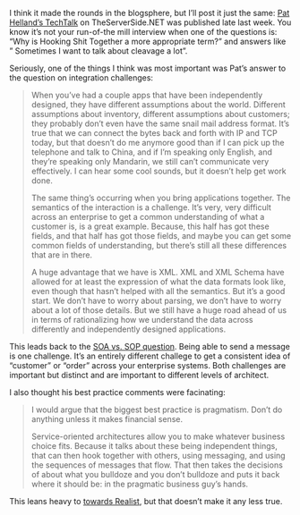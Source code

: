 I think it made the rounds in the blogsphere, but I’ll post it just the
same: [Pat
Helland’s TechTalk](http://www.theserverside.net/discussions/thread.aspx/thread.jsp?thread_id=23801)
on TheServerSide.NET was published late last week. You know it’s not
your run-of-the mill interview when one of the questions is: “Why is
Hooking Shit Together a more appropriate term?” and answers like ”
Sometimes I want to talk about cleavage a lot”.

Seriously, one of the things I think was most important was Pat’s answer
to the question on integration challenges:

> When you’ve had a couple apps that have been independently designed,
> they have different assumptions about the world. Different assumptions
> about inventory, different assumptions about customers; they probably
> don’t even have the same snail mail address format. It’s true that we
> can connect the bytes back and forth with IP and TCP today, but that
> doesn’t do me anymore good than if I can pick up the telephone and
> talk to China, and if I’m speaking only English, and they’re speaking
> only Mandarin, we still can’t communicate very effectively. I can hear
> some cool sounds, but it doesn’t help get work done.
>
> The same thing’s occurring when you bring applications together. The
> semantics of the interaction is a challenge. It’s very, very difficult
> across an enterprise to get a common understanding of what a customer
> is, is a great example. Because, this half has got these fields, and
> that half has got those fields, and maybe you can get some common
> fields of understanding, but there’s still all these differences that
> are in there.
>
> A huge advantage that we have is XML. XML and XML Schema have allowed
> for at least the expression of what the data formats look like, even
> though that hasn’t helped with all the semantics. But it’s a good
> start. We don’t have to worry about parsing, we don’t have to worry
> about a lot of those details. But we still have a huge road ahead of
> us in terms of rationalizing how we understand the data across
> differently and independently designed applications.

This leads back to the [SOA vs. SOP
question](http://devhawk.net/PermaLink.aspx?guid=d6be1655-f467-4718-9b80-ab1b311f2249).
Being able to send a message is one challenge. It’s an entirely
different challege to get a consistent idea of “customer” or “order”
across your enterprise systems. Both challenges are important but
distinct and are important to different levels of architect.

I also thought his best practice comments were facinating:

> I would argue that the biggest best practice is pragmatism. Don’t do
> anything unless it makes financial sense.
>
> Service-oriented architectures allow you to make whatever business
> choice fits. Because it talks about these being independent things,
> that can then hook together with others, using messaging, and using
> the sequences of messages that flow. That then takes the decisions of
> about what you bulldoze and you don’t bulldoze and puts it back where
> it should be: in the pragmatic business guy’s hands.

This leans heavy to [towards
Realist](http://devhawk.net/PermaLink.aspx?guid=1418b6c7-e148-4110-b6a2-a68af40b92b5),
but that doesn’t make it any less true.
